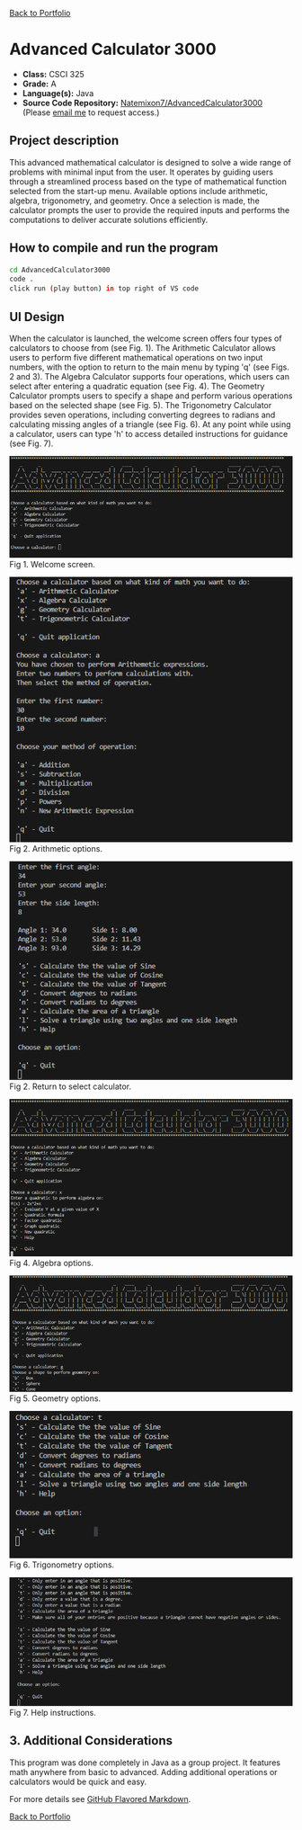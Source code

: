 [Back to Portfolio](./)

Advanced Calculator 3000
===============

-   **Class:** CSCI 325
-   **Grade:** A
-   **Language(s):** Java
-   **Source Code Repository:** [Natemixon7/AdvancedCalculator3000](https://github.com/Natemixon7/AdvancedCalculator3000)  
    (Please [email me](mailto:NRMixon@csustudent.net?subject=GitHub%20Access) to request access.)

## Project description

This advanced mathematical calculator is designed to solve a wide range of problems with minimal input from the user. It operates by guiding users through a streamlined process based on the type of mathematical function selected from the start-up menu. Available options include arithmetic, algebra, trigonometry, and geometry. Once a selection is made, the calculator prompts the user to provide the required inputs and performs the computations to deliver accurate solutions efficiently.

## How to compile and run the program

```bash
cd AdvancedCalculator3000
code .
click run (play button) in top right of VS code
```

## UI Design

When the calculator is launched, the welcome screen offers four types of calculators to choose from (see Fig. 1). The Arithmetic Calculator allows users to perform five different mathematical operations on two input numbers, with the option to return to the main menu by typing 'q' (see Figs. 2 and 3). The Algebra Calculator supports four operations, which users can select after entering a quadratic equation (see Fig. 4). The Geometry Calculator prompts users to specify a shape and perform various operations based on the selected shape (see Fig. 5). The Trigonometry Calculator provides seven operations, including converting degrees to radians and calculating missing angles of a triangle (see Fig. 6). At any point while using a calculator, users can type 'h' to access detailed instructions for guidance (see Fig. 7).

![screenshot](images/CalcImages/Welcome.png)  
Fig 1. Welcome screen.

![screenshot](images/CalcImages/arithmetic.png)  
Fig 2. Arithmetic options.

![screenshot](images/CalcImages/Complete.png)  
Fig 2. Return to select calculator.

![screenshot](images/CalcImages/Algebra.png)  
Fig 4. Algebra options.

![screenshot](images/CalcImages/Geo.png)  
Fig 5. Geometry options.

![screenshot](images/CalcImages/Trig.png)  
Fig 6. Trigonometry options.

![screenshot](images/CalcImages/Help.png)  
Fig 7. Help instructions.

## 3. Additional Considerations

This program was done completely in Java as a group project. It features math anywhere from basic to advanced. Adding additional operations or calculators would be quick and easy.

For more details see [GitHub Flavored Markdown](https://guides.github.com/features/mastering-markdown/).

[Back to Portfolio](./)
